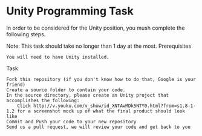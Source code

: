 # Unity Programming Task

In order to be considered for the Unity position, you mush complete the following steps.

Note: This task should take no longer than 1 day at the most.
Prerequisites

    You will need to have Unity installed.

Task

    Fork this repository (if you don't know how to do that, Google is your friend)
    Create a source folder to contain your code.
    In the source directory, please create an Unity project that accomplishes the following:
        Click http://v.youku.com/v_show/id_XNTAwMDk5NTY0.html?from=s1.8-1-1.2 for a screenshot mock up of what the final product should look like
    Commit and Push your code to your new repository
    Send us a pull request, we will review your code and get back to you
